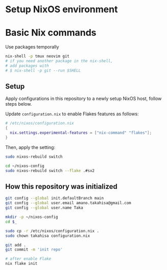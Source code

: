 # Setup NixOS environment

# Basic Nix commands

Use packages temporally

```bash
nix-shell -p tmux neovim git
# if you need another package in the nix-shell,
# add packages with
# $ nix-shell -p git --run $SHELL
```

## Setup

Apply configurations in this repository to a newly setup NixOS host, follow steps below.

Update `configuration.nix` to enable Flakes features as follows:

```nix
# /etc/nixos/configuration.nix
{
  nix.settings.experimental-features = ["nix-command" "flakes"];
}
```

Then, apply the setting:

```bash
sudo nixos-rebuild switch
```

```bash
cd ~/nixos-config
sudo nixos-rebuild switch --flake .#sx2
```

## How this repository was initialized

```bash
git config --global init.defaultBranch main
git config --global user.email amano.takahisa@gmail.com
git config --global user.name Taka

mkdir -p ~/nixos-config
cd $_

sudo cp -r /etc/nixos/configuration.nix .
sudo chown takahisa configuration.nix

git add .
git commit -m 'init repo'

# after enable Flake
nix flake init

```
